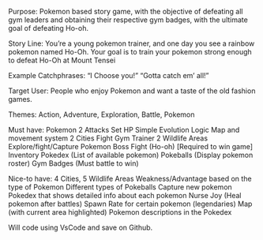 Purpose:
Pokemon based story game, with the objective of defeating all gym leaders and obtaining their respective gym badges, with the ultimate goal of defeating Ho-oh.

Story Line: 
You’re a young pokemon trainer, and one day you see a rainbow pokemon named Ho-Oh. Your goal is to train your pokemon strong enough to defeat Ho-Oh at Mount Tensei

Example Catchphrases:
“I Choose you!”
“Gotta catch em’ all!”

Target User:
People who enjoy Pokemon and want a taste of the old fashion games.

Themes:
Action, Adventure, Exploration, Battle, Pokemon


Must have:
Pokemon
2 Attacks
Set HP
Simple Evolution Logic
Map and movement system
2 Cities
Fight Gym Trainer
2 Wildlife Areas
Explore/fight/Capture Pokemon
Boss Fight (Ho-oh) [Required to win game]
Inventory
Pokedex (List of available pokemon)
Pokeballs (Display pokemon roster)
Gym Badges (Must battle to win)

Nice-to have:
4 Cities, 5 Wildlife Areas
Weakness/Advantage based on the type of Pokemon
Different types of Pokeballs
Capture new pokemon
Pokedex that shows detailed info about each pokemon
Nurse Joy (Heal pokemon after battles)
Spawn Rate for certain pokemon (legendaries)
Map (with current area highlighted)
Pokemon descriptions in the Pokedex


Will code using VsCode and save on Github.
